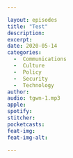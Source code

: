 ```yaml
---

layout: episodes
title: "Test"
description: 
excerpt: 
date: 2020-05-14
categories:
  -  Communications
  -  Culture
  -  Policy
  -  Security
  -  Technology
author: 
audio: tgwn-1.mp3
apple: 
spotify: 
stitcher: 
pocketcasts: 
feat-img: 
feat-img-alt: 

---
```

